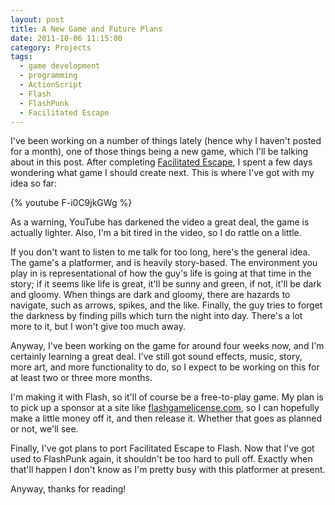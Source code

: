 ```yaml
---
layout: post
title: A New Game and Future Plans
date: 2011-10-06 11:15:00
category: Projects
tags:
  - game development
  - programming
  - ActionScript
  - Flash
  - FlashPunk
  - Facilitated Escape
---
```


I've been working on a number of things lately (hence why I haven't posted for a month), one of those things being a new game, which I'll be talking about in this post. After completing [Facilitated Escape](/games/facilitated-escape), I spent a few days wondering what game I should create next. This is where I've got with my idea so far:

{% youtube F-i0C9jkGWg %}

As a warning, YouTube has darkened the video a great deal, the game is actually lighter. Also, I'm a bit tired in the video, so I do rattle on a little.

If you don't want to listen to me talk for too long, here's the general idea. The game's a platformer, and is heavily story-based. The environment you play in is representational of how the guy's life is going at that time in the story; if it seems like life is great, it'll be sunny and green, if not, it'll be dark and gloomy. When things are dark and gloomy, there are hazards to navigate, such as arrows, spikes, and the like. Finally, the guy tries to forget the darkness by finding pills which turn the night into day. There's a lot more to it, but I won't give too much away.

Anyway, I've been working on the game for around four weeks now, and I'm certainly learning a great deal. I've still got sound effects, music, story, more art, and more functionality to do, so I expect to be working on this for at least two or three more months.

I'm making it with Flash, so it'll of course be a free-to-play game. My plan is to pick up a sponsor at a site like [flashgamelicense.com](http://www.flashgamelicense.com/), so I can hopefully make a little money off it, and then release it. Whether that goes as planned or not, we'll see.

Finally, I've got plans to port Facilitated Escape to Flash. Now that I've got used to FlashPunk again, it shouldn't be too hard to pull off. Exactly when that'll happen I don't know as I'm pretty busy with this platformer at present.

Anyway, thanks for reading!
